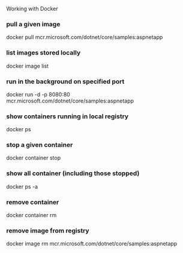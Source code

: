Working with Docker

### pull a given image
docker pull mcr.microsoft.com/dotnet/core/samples:aspnetapp

### list images stored locally
docker image list

### run in the background on specified port
docker run -d -p 8080:80 mcr.microsoft.com/dotnet/core/samples:aspnetapp

### show containers running in local registry
docker ps

### stop a given container
docker container stop <NAME>

### show all container (including those stopped)
docker ps -a

### remove container 
docker container rm <NAME>

### remove image from registry
docker image rm mcr.microsoft.com/dotnet/core/samples:aspnetapp



